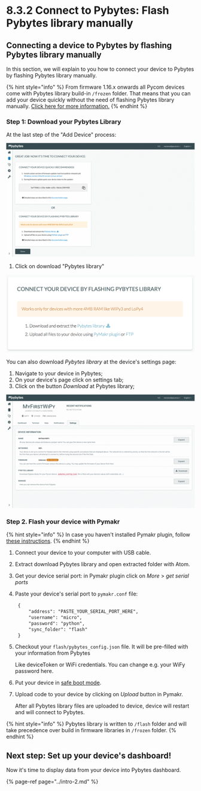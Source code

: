 # 8.3.2 Connect to Pybytes: Flash Pybytes library manually

## Connecting a device to Pybytes by flashing Pybytes library manually

In this section, we will explain to you how to connect your device to Pybytes by flashing Pybytes library manually.

{% hint style="info" %}
From firmware 1.16.x onwards all Pycom devices come with Pybytes library build-in `/frozen` folder. That means that you can add your device quickly without the need of flashing Pybytes library manually. [Click here for more information.](quick.md)
{% endhint %}

### Step 1: Download your Pybytes Library

At the last step of the "Add Device" process:

![](../../.gitbook/assets/pybyteslib-box%20%281%29.gif)

1. Click on download "Pybytes library"

![](../../.gitbook/assets/pybytes-library-wizard.png)

You can also download _Pybytes library_ at the device's settings page:

1.  Navigate to your device in Pybytes;
2. On your device's page click on settings tab;
3. Click on the button _Download_ at Pybytes library;

![](../../.gitbook/assets/pybytes-library-download.gif)

### Step 2. Flash your device with Pymakr

{% hint style="info" %}
In case you haven't installed Pymakr plugin, follow [these instructions](../../2.-pymakr-plugin/installation/atom.md).
{% endhint %}

1. Connect your device to your computer with USB cable.
2. Extract download Pybytes library and open extracted folder with Atom.
3. Get your device serial port: in Pymakr plugin click on _More_ &gt; _get serial ports_
4. Paste your device's serial port to `pymakr.conf` file:

   ```text
    {
        "address": "PASTE_YOUR_SERIAL_PORT_HERE",
        "username": "micro",
        "password": "python",
        "sync_folder": "flash"
    }
   ```

5. Checkout your `flash/pybytes_config.json` file. It will be pre-filled with your information from Pybytes

   Like deviceToken or WiFi credentials. You can change e.g. your WiFy password here.

6. Put your device in [safe boot mode](../../1.-getting-started/programming/safeboot.md).
7. Upload code to your device by clicking on _Upload_ button in Pymakr.

   After all Pybytes library files are uploaded to device, device will restart and will connect to Pybytes.

{% hint style="info" %}
Pybytes library is written to `/flash` folder and will take precedence over build in firmware libraries in `/frozen` folder.
{% endhint %}

## Next step: Set up your device's dashboard!

Now it's time to display data from your device into Pybytes dashboard.

{% page-ref page="../intro-2.md" %}

